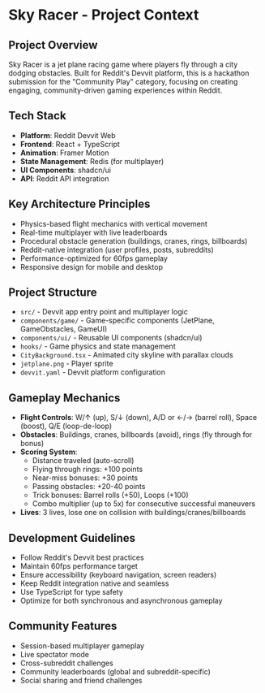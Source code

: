 # Sky Racer - Project Context

## Project Overview

Sky Racer is a jet plane racing game where players fly through a city dodging obstacles. Built for Reddit's Devvit platform, this is a hackathon submission for the "Community Play" category, focusing on creating engaging, community-driven gaming experiences within Reddit.

## Tech Stack

- **Platform**: Reddit Devvit Web
- **Frontend**: React + TypeScript
- **Animation**: Framer Motion
- **State Management**: Redis (for multiplayer)
- **UI Components**: shadcn/ui
- **API**: Reddit API integration

## Key Architecture Principles

- Physics-based flight mechanics with vertical movement
- Real-time multiplayer with live leaderboards
- Procedural obstacle generation (buildings, cranes, rings, billboards)
- Reddit-native integration (user profiles, posts, subreddits)
- Performance-optimized for 60fps gameplay
- Responsive design for mobile and desktop

## Project Structure

- `src/` - Devvit app entry point and multiplayer logic
- `components/game/` - Game-specific components (JetPlane, GameObstacles, GameUI)
- `components/ui/` - Reusable UI components (shadcn/ui)
- `hooks/` - Game physics and state management
- `CityBackground.tsx` - Animated city skyline with parallax clouds
- `jetplane.png` - Player sprite
- `devvit.yaml` - Devvit platform configuration

## Gameplay Mechanics

- **Flight Controls**: W/↑ (up), S/↓ (down), A/D or ←/→ (barrel roll), Space (boost), Q/E (loop-de-loop)
- **Obstacles**: Buildings, cranes, billboards (avoid), rings (fly through for bonus)
- **Scoring System**:
  - Distance traveled (auto-scroll)
  - Flying through rings: +100 points
  - Near-miss bonuses: +30 points
  - Passing obstacles: +20-40 points
  - Trick bonuses: Barrel rolls (+50), Loops (+100)
  - Combo multiplier (up to 5x) for consecutive successful maneuvers
- **Lives**: 3 lives, lose one on collision with buildings/cranes/billboards

## Development Guidelines

- Follow Reddit's Devvit best practices
- Maintain 60fps performance target
- Ensure accessibility (keyboard navigation, screen readers)
- Keep Reddit integration native and seamless
- Use TypeScript for type safety
- Optimize for both synchronous and asynchronous gameplay

## Community Features

- Session-based multiplayer gameplay
- Live spectator mode
- Cross-subreddit challenges
- Community leaderboards (global and subreddit-specific)
- Social sharing and friend challenges
